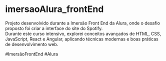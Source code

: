 # imersaoAlura_frontEnd
Projeto desenvolvido durante a Imersão Front End da Alura, onde o desafio proposto foi criar a interface do site do Spotify.  
Durante este curso intensivo, explorei conceitos avançados de HTML, CSS, JavaScript, React e Angular, aplicando técnicas modernas e boas práticas de desenvolvimento web.

#ImersãoFrontEnd #Alura
